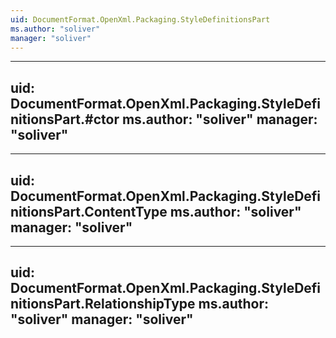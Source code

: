 ```yaml
---
uid: DocumentFormat.OpenXml.Packaging.StyleDefinitionsPart
ms.author: "soliver"
manager: "soliver"
---
```


---
uid: DocumentFormat.OpenXml.Packaging.StyleDefinitionsPart.#ctor
ms.author: "soliver"
manager: "soliver"
---

---
uid: DocumentFormat.OpenXml.Packaging.StyleDefinitionsPart.ContentType
ms.author: "soliver"
manager: "soliver"
---

---
uid: DocumentFormat.OpenXml.Packaging.StyleDefinitionsPart.RelationshipType
ms.author: "soliver"
manager: "soliver"
---
